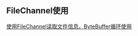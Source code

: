 ## FileChannel使用 
[使用FileChannel读取文件信息，ByteBuffer循环使用](./src/test/java/com/zhouhe/chap1/TestByteBuffer.java)


